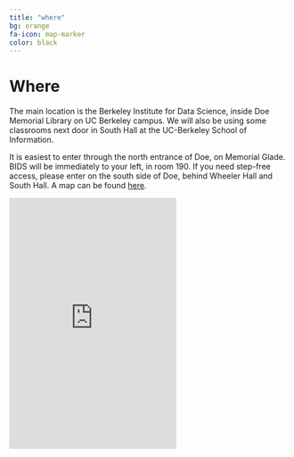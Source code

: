 ```yaml
---
title: "where"
bg: orange
fa-icon: map-marker
color: black
---
```


# Where

The main location is the Berkeley Institute for Data Science, inside Doe Memorial Library on UC Berkeley campus. We will also be using some classrooms next door in South Hall at the UC-Berkeley School of Information.

It is easiest to enter through the north entrance of Doe, on Memorial Glade. BIDS will be immediately to your left, in room 190. If you need step-free access, please enter on the south side of Doe, behind Wheeler Hall and South Hall. A map can be found [here](http://datarescuesfbay.org/img/doe-ischool-map.png).

<div class="embed-responsive embed-responsive-16by9">
  <iframe class="embed-responsive-item" height="450" style="border:0"
src="https://www.google.com/maps/embed/v1/place?q=190%20Doe%20Library%2C%20Berkeley%20CA&key=AIzaSyBcQ2Q30zhc_PtSFbDzzHC0ZI0JY9xXQeM" allowfullscreen></iframe>
</div>
